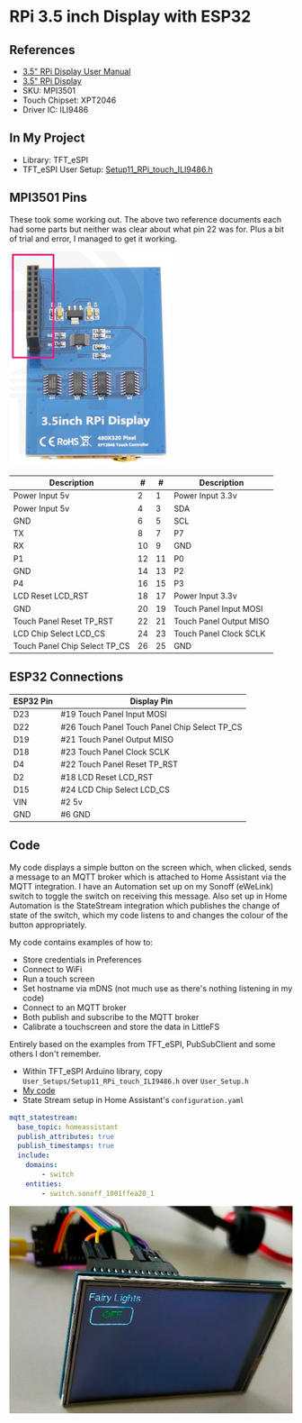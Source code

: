 # RPi 3.5 inch Display with ESP32

## References

* [3.5" RPi Display User Manual][def]
* [3.5" RPi Display][def2]
* SKU: MPI3501
* Touch Chipset: XPT2046
* Driver IC: ILI9486

## In My Project

* Library: TFT_eSPI
* TFT_eSPI User Setup: [Setup11_RPi_touch_ILI9486.h][def3]

## MPI3501 Pins

These took some working out. The above two reference documents each had some parts but neither was clear about what pin 22 was for. Plus a bit of trial and error, I managed to get it working.

![RPi 3.5 inch Display](images/mpi3501.jpg)

| Description | # | # | Description |
| ----------- | - | - | ----------- |
| Power Input 5v | 2 | 1 | Power Input 3.3v |
| Power Input 5v | 4 | 3 | SDA |
| GND | 6 | 5 | SCL |
| TX | 8 | 7 | P7 |
| RX | 10 | 9 | GND |
| P1 | 12 | 11 | P0 |
| GND | 14 | 13 | P2 |
| P4 | 16 | 15 | P3 |
| LCD Reset LCD_RST | 18 | 17 | Power Input 3.3v |
| GND | 20 | 19 | Touch Panel Input MOSI |
| Touch Panel Reset TP_RST | 22 | 21 | Touch Panel Output MISO |
| LCD Chip Select LCD_CS | 24 | 23 | Touch Panel Clock SCLK |
| Touch Panel Chip Select TP_CS | 26 | 25 | GND |

## ESP32 Connections

| ESP32 Pin | Display Pin |
| --------- | ----------- |
| D23 | #19 Touch Panel Input MOSI |
| D22 | #26 Touch Panel Touch Panel Chip Select TP_CS |
| D19 | #21 Touch Panel Output MISO |
| D18 | #23 Touch Panel Clock SCLK |
| D4 | #22 Touch Panel Reset TP_RST |
| D2 | #18 LCD Reset LCD_RST |
| D15 | #24 LCD Chip Select LCD_CS |
| VIN | #2 5v |
| GND | #6 GND |

## Code

My code displays a simple button on the screen which, when clicked, sends a message to an MQTT broker which is attached to Home Assistant via the MQTT integration. I have an Automation set up on my Sonoff (eWeLink) switch to toggle the switch on receiving this message. Also set up in Home Automation is the StateStream integration which publishes the change of state of the switch, which my code listens to and changes the colour of the button appropriately.

My code contains examples of how to:

* Store credentials in Preferences
* Connect to WiFi
* Run a touch screen
* Set hostname via mDNS (not much use as there's nothing listening in my code)
* Connect to an MQTT broker
* Both publish and subscribe to the MQTT broker
* Calibrate a touchscreen and store the data in LittleFS

Entirely based on the examples from TFT_eSPI, PubSubClient and some others I don't remember.

* Within TFT_eSPI Arduino library, copy `User_Setups/Setup11_RPi_touch_ILI9486.h` over `User_Setup.h`
* [My code](TouchScreen/TouchScreen.ino)
* State Stream setup in Home Assistant's `configuration.yaml`

```yaml
mqtt_statestream:
  base_topic: homeassistant
  publish_attributes: true
  publish_timestamps: true
  include:
    domains:
        - switch
    entities:
        - switch.sonoff_1001ffea20_1
```

![Working Setup](images/working.jpg)


[def]: https://cdn.awsli.com.br/945/945993/arquivos/MPI3501-3.5inch-RPi-Display-User-Manual-V1.0.pdf
[def2]: http://www.lcdwiki.com/3.5inch_RPi_Display
[def3]: https://github.com/Bodmer/TFT_eSPI/blob/master/User_Setups/Setup11_RPi_touch_ILI9486.h